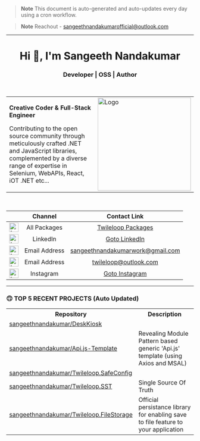 > **Note**
> This document is auto-generated and auto-updates every day using a cron workflow.

> **Note**
> Reachout - sangeethnandakumarofficial@outlook.com

<hr/>

<h1 align="center">Hi 👋, I'm Sangeeth Nandakumar</h1>
<h3 align="center">Developer | OSS | Author</h3>

<br>

<table>
  <tr>
    <td>
      <p><b>Creative Coder &amp; Full-Stack Engineer</b></p>
      <p>Contributing to the open source community through meticulously crafted .NET and JavaScript libraries, complemented by a diverse range of expertise in Selenium, WebAPIs, React, iOT .NET etc...</p>
    </td>
    <td>
      <a href="https://avatars.githubusercontent.com/u/9011267?v=4">
        <img src="https://cdn.freebiesupply.com/logos/large/2x/open-source-logo-svg-vector.svg" alt="Logo" width="250">
      </a>
    </td>
  </tr>
</table>

<br>

| | Channel | Contact Link 
| :---: | :---: | :---:
| <img src="https://iili.io/HgOPJrN.png" alt="Logo" height="25"> | All Packages | [Twileloop Packages](https://packages.twileloop.com)
| <img src="https://iili.io/HUeZwsS.png" alt="Logo" height="25"> | LinkedIn | [Goto LinkedIn](https://bit.ly/3W7Cd2S)
| <img src="https://iili.io/HUeZOq7.png" alt="Logo" height="25"> | Email Address | sangeethnandakumarwork@gmail.com 
| <img src="https://iili.io/HUeZOq7.png" alt="Logo" height="25"> | Email Address | twileloop@outlook.com 
| <img src="https://iili.io/HUeDWV2.png" alt="Logo" height="25"> | Instagram | [Goto Instagram](https://bit.ly/3M9Agyo)

---

### 🙃 TOP 5 RECENT PROJECTS (Auto Updated)

<table>
  <tr>
    <th>Repository</th>
    <th>Description</th>
  </tr>

  <tr>
    <td><a href="https://github.com/sangeethnandakumar/DeskKiosk">sangeethnandakumar/DeskKiosk</a></td>
    <td></td>
  </tr>
  <tr>
    <td><a href="https://github.com/sangeethnandakumar/Api.js-Template">sangeethnandakumar/Api.js-Template</a></td>
    <td>Revealing Module Pattern based generic &#39;Api.js&#39; template (using Axios and MSAL)</td>
  </tr>
  <tr>
    <td><a href="https://github.com/sangeethnandakumar/Twileloop.SafeConfig">sangeethnandakumar/Twileloop.SafeConfig</a></td>
    <td></td>
  </tr>
  <tr>
    <td><a href="https://github.com/sangeethnandakumar/Twileloop.SST">sangeethnandakumar/Twileloop.SST</a></td>
    <td>Single Source Of Truth</td>
  </tr>
  <tr>
    <td><a href="https://github.com/sangeethnandakumar/Twileloop.FileStorage">sangeethnandakumar/Twileloop.FileStorage</a></td>
    <td>Official persistance library for enabling save to file feature to your application</td>
  </tr>
</table>

